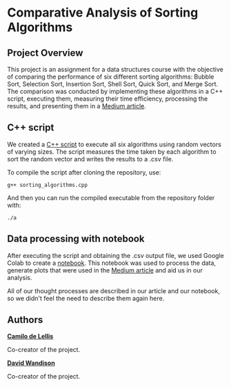 # Comparative Analysis of Sorting Algorithms

## Project Overview

This project is an assignment for a data structures course with the objective of comparing the performance of six different sorting algorithms: Bubble Sort, Selection Sort, Insertion Sort, Shell Sort, Quick Sort, and Merge Sort. The comparison was conducted by implementing these algorithms in a C++ script, executing them, measuring their time efficiency, processing the results, and presenting them in a [Medium article](https://medium.com/@delellis021/8f8df746bd9f).

## C++ script

We created a [C++ script](https://github.com/delellisc/sorting_algorithms/blob/main/sorting_algorithms.cpp) to execute all six algorithms using random vectors of varying sizes. The script measures the time taken by each algorithm to sort the random vector and writes the results to a .csv file.

To compile the script after cloning the repository, use:

```g++ sorting_algorithms.cpp```

And then you can run the compiled executable from the repository folder with:

```./a```

## Data processing with notebook

After executing the script and obtaining the .csv output file, we used Google Colab to create a [notebook](https://github.com/delellisc/sorting_algorithms/blob/main/notebook/sorting_algorithms.ipynb). This notebook was used to process the data, generate plots that were used in the [Medium article](https://medium.com/@delellis021/8f8df746bd9f) and aid us in our analysis.

All of our thought processes are described in our article and our notebook, so we didn't feel the need to describe them again here.

## Authors

[**Camilo de Lellis**](https://github.com/delellisc)

Co-creator of the project.

[**David Wandison**](https://github.com/debiddos)

Co-creator of the project.
